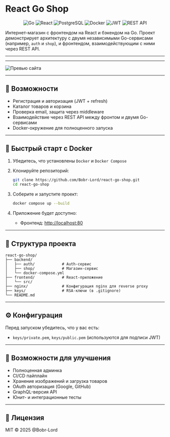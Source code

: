# React Go Shop

<p align="center">
  <img alt="Go" src="https://img.shields.io/badge/Backend-Go-00ADD8?logo=go&logoColor=white" />
  <img alt="React" src="https://img.shields.io/badge/Frontend-React-61DAFB?logo=react&logoColor=white" />
  <img alt="PostgreSQL" src="https://img.shields.io/badge/Database-PostgreSQL-336791?logo=postgresql&logoColor=white" />
  <img alt="Docker" src="https://img.shields.io/badge/Container-Docker-2496ED?logo=docker&logoColor=white" />
  <img alt="JWT" src="https://img.shields.io/badge/Auth-JWT-orange?logo=jsonwebtokens&logoColor=white" />
  <img alt="REST API" src="https://img.shields.io/badge/API-REST-blue?logo=api&logoColor=white" />
</p>


Интернет-магазин с фронтендом на React и бэкендом на Go. Проект демонстрирует архитектуру с двумя независимыми Go-сервисами (например, `auth` и `shop`), и фронтендом, взаимодействующим с ними через REST API.

---

---

![Превью сайта](./img/img.png)

---

## 🚀 Возможности

- Регистрация и авторизация (JWT + refresh)
- Каталог товаров и корзина
- Проверка email, защита через middleware
- Взаимодействие через REST API между фронтом и двумя Go-сервисами
- Docker-окружение для полноценного запуска

---

## 🐳 Быстрый старт с Docker

1. Убедитесь, что установлены `Docker` и `Docker Compose`

2. Клонируйте репозиторий:
   ```bash
   git clone https://github.com/Bobr-Lord/react-go-shop.git
   cd react-go-shop
   ```

3. Соберите и запустите проект:
   ```bash
   docker compose up --build
   ```

4. Приложение будет доступно:
   - Фронтенд: [http://localhost:80](http://localhost:80)

---

## 📁 Структура проекта

```
react-go-shop/
├── backend/
│   ├── auth/            # Auth-сервис
│   ├── shop/            # Магазин-сервис
│   └── docker-compose.yml
├── frontend/            # React-приложение
│   └── src/
├── nginx/               # Конфигурация nginx для reverse proxy
├── keys/                # RSA-ключи (в .gitignore)
└── README.md
```

---

## ⚙️ Конфигурация

Перед запуском убедитесь, что у вас есть:

- `keys/private.pem`, `keys/public.pem` (используются для подписи JWT)


---

## 🧪 Возможности для улучшения

- Полноценная админка
- CI/CD пайплайн
- Хранение изображений и загрузка товаров
- OAuth авторизация (Google, GitHub)
- GraphQL-версия API
- Юнит- и интеграционные тесты

---

## 📝 Лицензия

MIT © 2025 @Bobr-Lord